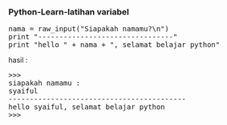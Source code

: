 ### Python-Learn-latihan variabel
<pre>
nama = raw_input("Siapakah namamu?\n")
print "--------------------------------"
print "hello " + nama + ", selamat belajar python"
</pre>


hasil :
<pre>
>>>
siapakah namamu :
syaiful
------------------------------------------
hello syaiful, selamat belajar python
>>>

</pre>
